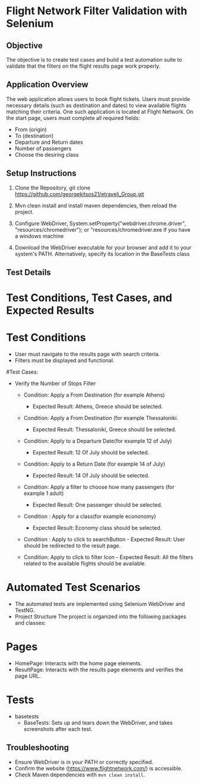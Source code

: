 # Flight Network Filter Validation with Selenium

## Objective


The objective is to create test cases and build a test automation suite to validate that the filters on the flight results page work properly.


## Application Overview
The web application allows users to book flight tickets. Users must provide necessary details (such as destination and dates) to view available flights matching their criteria. One such application is located at Flight Network.
On the start page, users must complete all required fields:
-	From (origin)
-	To (destination)
-	Departure and Return dates
-	Number of passengers
-	Choose the desiring class


## Setup Instructions

1. Clone the Repository, git clone <https://github.com/georgekitsos21/etraveli_Group.git>

2. Mvn clean install and install maven dependencies, then reload the project.

3. Configure WebDriver, System.setProperty("webdriver.chrome.driver", "resources/chromedriver"); or "resources/chromedriver.exe if you have a windows machine

4. Download the WebDriver executable for your browser and add it to your system's PATH. Alternatively, specify its location in the BaseTests class
    

## Test Details

# Test Conditions, Test Cases, and Expected Results
# Test Conditions
  
  -	User must navigate to the results page with search criteria.
  -	Filters must be displayed and functional.

#Test Cases:

- Verify the Number of Stops Filter
    - Condition: Apply a From Destination (for example Athens)
    	- Expected Result: Athens, Greece should be selected.
       
    - Condition: Apply a From Destination (for example Thessaloniki.
      
    	- Expected Result: Thessaloniki, Greece should be selected.
       
    - Condition: Apply to a Departure Date(for example 12 of July)
  		- Expected Result: 12 Of July should be selected.
     
     - Condition: Apply to a Return Date (for example 14 of July)
  		- Expected Result: 14 Of July should be selected.
  
    - Condition: Apply a filter to choose how many passengers (for example 1 adult)
  		- Expected Result: One passenger should be selected.
 
    - Condition : Apply for a class(for example econonomy) 
		 - Expected Result: Economy class should be selected.
 
   - Condition : Apply to click to searchButton
		 - Expected Result: User should be redirected to the result page.
    
    - Condition: Apply to click to filter Icon
              	 - Expected Result: All the filters related to the available flights should be available.

# Automated Test Scenarios

- The automated tests are implemented using Selenium WebDriver and TestNG.
- Project Structure
The project is organized into the following packages and classes:

# Pages
-	HomePage: Interacts with the home page elements.
-	ResultPage: Interacts with the results page elements and verifies the page URL.

# Tests
- basetests
	- BaseTests: Sets up and tears down the WebDriver, and takes screenshots after each test.


## Troubleshooting

- Ensure WebDriver is in your PATH or correctly specified.
- Confirm the website (https://www.flightnetwork.com/) is accessible.
- Check Maven dependencies with `mvn clean install`.
